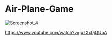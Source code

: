 # Air-Plane-Game

![Screenshot_4](https://user-images.githubusercontent.com/69795597/236641167-d542787d-7eb8-46f0-9e95-8fe7052d4ec2.png)


https://www.youtube.com/watch?v=juzXx0jQUbA
